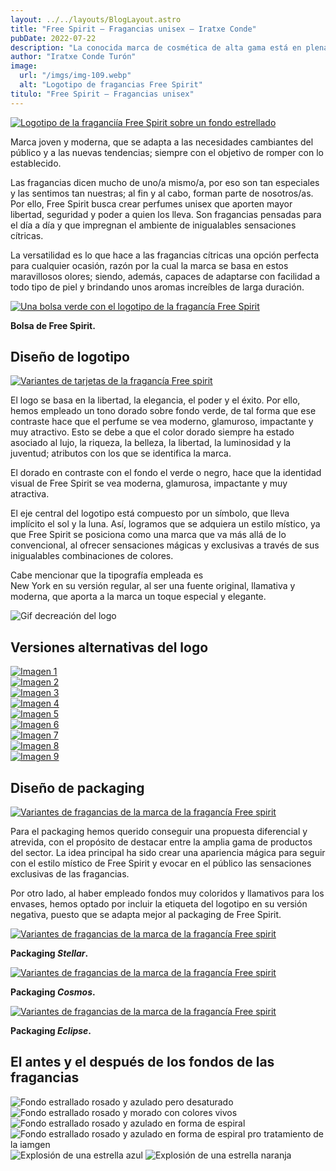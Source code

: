 ```yaml
---
layout: ../../layouts/BlogLayout.astro
title: "Free Spirit – Fragancias unisex – Iratxe Conde"
pubDate: 2022-07-22
description: "La conocida marca de cosmética de alta gama está en plena transformación digital y quiere poner su foco en crear productos más **sostenibles y responsables.** Para proyectar este cambio y alinearse con su nueva estrategia de marca, Charlotte Tilbury busca un **rebranding** acorde a sus principios y valores."
author: "Iratxe Conde Turón"
image:
  url: "/imgs/img-109.webp"
  alt: "Logotipo de fragancias Free Spirit"
titulo: "Free Spirit – Fragancias unisex"
---
```

<script type="module" src="https://unpkg.com/two-up-element"></script>


[![Logotipo de la fraganciía Free Spirit sobre un fondo estrellado](/imgs/img-109.webp "Logotipo de fragancias Free Spirit")](/imgs/img-109.webp)




Marca joven y moderna, que se adapta a las necesidades cambiantes del público y a las nuevas tendencias; siempre con el objetivo de romper con lo establecido.

Las fragancias dicen mucho de uno/a mismo/a, por eso son tan especiales y las sentimos tan nuestras; al fin y al cabo, forman parte de nosotros/as. Por ello, Free Spirit busca crear perfumes unisex que aporten mayor libertad, seguridad y poder a quien los lleva. Son fragancias pensadas para el día a día y que impregnan el ambiente de inigualables sensaciones cítricas.

La versatilidad es lo que hace a las fragancias cítricas una opción perfecta para cualquier ocasión, razón por la cual la marca se basa en estos maravillosos olores; siendo, además, capaces de adaptarse con facilidad a todo tipo de piel y brindando unos aromas increíbles de larga duración.

[![Una bolsa verde con el logotipo de la fragancía Free Spirit](/imgs/img-23.webp "Mockup de una bolsa con el logotipo Free Spirit")](/imgs/img-23.webp)

<div class="centered-container">

**Bolsa de Free Spirit.**

</div>

## Diseño de logotipo


<div class="flex-container">
  <div class="flex-item">

[![Variantes de tarjetas de la fragancía Free spirit](/imgs/img-147.webp "Variantes de tarjetas de la fragancía Free spirit")](/imgs/img-147.webp)


  </div>
  <div class="flex-item">

El logo se basa en la libertad, la elegancia, el poder y el éxito. Por ello, hemos empleado un tono dorado sobre fondo verde, de tal forma que ese contraste hace que el perfume se vea moderno, glamuroso, impactante y muy atractivo. Esto se debe a que el color dorado siempre ha estado asociado al lujo, la riqueza, la belleza, la libertad, la luminosidad y la juventud; atributos con los que se identifica la marca.

El dorado en contraste con el fondo el verde o negro, hace que la identidad visual de Free Spirit se vea moderna, glamurosa, impactante y muy atractiva.

  </div>
</div>


<div class="flex-container">
  <div class="flex-item">

El eje central del logotipo está compuesto por un símbolo, que lleva implícito el sol y la luna. Así, logramos que se adquiera un estilo místico, ya que Free Spirit se posiciona como una marca que va más allá de lo convencional, al ofrecer sensaciones mágicas y exclusivas a través de sus inigualables combinaciones de colores.

Cabe mencionar que la tipografía empleada es  
New York en su versión regular, al ser una fuente original, llamativa y moderna, que aporta a la marca un toque especial y elegante.

  </div>
  <div class="flex-item">
    <img src="/imgs/img-245.webp" alt="Gif decreación del logo"/>
  </div>
</div>

## Versiones alternativas del logo

<div class="grid-3-container" id="gallery">
  <div class="grid-item" >
    <a href="/imgs/img-63.webp" data-pswp-width=2000 data-pswp-height=2000>
      <img src="/imgs/img-63.webp" alt="Imagen 1"/>
    </a>
  </div>
  <div class="grid-item">
    <a href="/imgs/img-65.webp" data-pswp-width=2000 data-pswp-height=2000>
      <img src="/imgs/img-65.webp" alt="Imagen 2"/>
    </a>
  </div>
  <div class="grid-item">
    <a href="/imgs/img-66.webp" data-pswp-width=2000 data-pswp-height=2000>
      <img src="/imgs/img-66.webp" alt="Imagen 3"/>
    </a>
  </div>
  <div class="grid-item">
    <a href="/imgs/img-59.webp" data-pswp-width=2000 data-pswp-height=2000>
      <img src="/imgs/img-59.webp" alt="Imagen 4"/>
    </a>
  </div>
  <div class="grid-item">
    <a href="/imgs/img-60.webp" data-pswp-width=2000 data-pswp-height=2000>
      <img src="/imgs/img-60.webp" alt="Imagen 5"/>
    </a>
  </div>
  <div class="grid-item">
    <a href="/imgs/img-61.webp" data-pswp-width=2000 data-pswp-height=2000>
      <img src="/imgs/img-61.webp" alt="Imagen 6"/>
    </a>
  </div>
  <div class="grid-item">
    <a href="/imgs/img-55.webp" data-pswp-width=2000 data-pswp-height=2000>
      <img src="/imgs/img-55.webp" alt="Imagen 7"/>
    </a>
  </div>
  <div class="grid-item">
    <a href="/imgs/img-56.webp" data-pswp-width=2000 data-pswp-height=2000>
      <img src="/imgs/img-56.webp" alt="Imagen 8"/>
    </a>
  </div>
  <div class="grid-item">
    <a href="/imgs/img-244.webp" data-pswp-width=2000 data-pswp-height=2000>
      <img src="/imgs/img-244.webp" alt="Imagen 9"/>
    </a>
  </div>
</div>



## Diseño de packaging
<div class="flex-container">
  <div class="flex-item">

[![Variantes de fragancias de la marca de la fragancía Free spirit](/imgs/img-4.webp "Variantes de fragancias de la marca de la fragancía Free spirit")](/imgs/img-4.webp)

  </div>
  <div class="flex-item">

Para el packaging hemos querido conseguir una propuesta diferencial y atrevida, con el propósito de destacar entre la amplia gama de productos del sector. La idea principal ha sido crear una apariencia mágica para seguir con el estilo místico de Free Spirit y evocar en el público las sensaciones exclusivas de las fragancias.

Por otro lado, al haber empleado fondos muy coloridos y llamativos para los envases, hemos optado por incluir la etiqueta del logotipo en su versión negativa, puesto que se adapta mejor al packaging de Free Spirit.


  </div>
</div>


[![Variantes de fragancias de la marca de la fragancía Free spirit](/imgs/img-28.webp "Variantes de fragancias de la marca de la fragancía Free spirit")](/imgs/img-28.webp)

<div class="centered-container">

**Packaging _Stellar_.**

</div>

[![Variantes de fragancias de la marca de la fragancía Free spirit](/imgs/img-29.webp "Variantes de fragancias de la marca de la fragancía Free spirit")](/imgs/img-29.webp)
<div class="centered-container">

**Packaging _Cosmos_.**

</div>

[![Variantes de fragancias de la marca de la fragancía Free spirit](/imgs/img-30.webp "Variantes de fragancias de la marca de la fragancía Free spirit")](/imgs/img-30.webp)

<div class="centered-container">

**Packaging _Eclipse_.**

</div>

## El antes y el después de los fondos de las fragancias
<two-up class="max-w-[80%] w-[1000px] mx-auto px-2 pb-5">
            <img src="/imgs/img-26.webp" alt="Fondo estrallado rosado y azulado pero desaturado" class="flex-1 w-full h-full object-cover">
            <img src="/imgs/img-121.webp" alt="Fondo estrallado rosado y morado con colores vivos" class="flex-1 w-full h-full object-cover">
</two-up>

<two-up class="max-w-[80%] w-[1000px] mx-auto px-2 pb-5">
            <img src="/imgs/img-36.webp" alt="Fondo estrallado rosado y azulado en forma de espiral" class="flex-1 w-full h-full object-cover">
            <img src="/imgs/img-122.webp" alt="Fondo estrallado rosado y azulado en forma de espiral pro tratamiento de la iamgen" class="flex-1 w-full h-full object-cover">
</two-up>

<two-up class="max-w-[80%] w-[1000px] mx-auto px-2 pb-5">
            <img src="/imgs/img-182.webp" alt="Explosión de una estrella azul" class="flex-1 w-full h-full object-cover">
            <img src="/imgs/img-123.webp" alt="Explosión de una estrella naranja" class="flex-1 w-full h-full object-cover">
</two-up>


